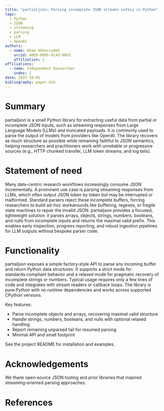 ```yaml
---
title: "partialjson: Parsing incomplete JSON streams safely in Python"
tags:
  - Python
  - JSON
  - streaming
  - parsing
  - LLM
  - OpenAI
authors:
  - name: Nima Akbarzadeh
    orcid: 0009-0005-8143-8083
    affiliation: 1
affiliations:
  - name: Independent Researcher
    index: 1
date: 2025-10-05
bibliography: paper.bib
---
```


# Summary

partialjson is a small Python library for extracting useful data from partial or incomplete JSON inputs, such as streaming responses from Large Language Models (LLMs) and truncated payloads. It is commonly used to parse the output of models from providers like OpenAI. The library recovers as much structure as possible while remaining faithful to JSON semantics, helping researchers and practitioners work with unreliable or progressive sources (e.g., HTTP chunked transfer, LLM token streams, and log tails).

# Statement of need

Many data-centric research workflows increasingly consume JSON incrementally. A prominent use case is parsing streaming responses from LLMs, which often output JSON token by token but may be interrupted or malformed. Standard parsers reject these incomplete buffers, forcing researchers to build ad-hoc workarounds like buffering, regexes, or fragile state machines to repair the invalid JSON. partialjson provides a focused, lightweight solution: it parses arrays, objects, strings, numbers, booleans, and nulls from incomplete inputs and returns the maximal valid prefix. This enables early inspection, progress reporting, and robust ingestion pipelines for LLM outputs without bespoke parser code.

# Functionality

partialjson exposes a simple factory‑style API to parse any incoming buffer and return Python data structures. It supports a strict mode for standards‑compliant behavior and a relaxed mode for pragmatic recovery of incomplete strings or numbers. Typical usage requires only a few lines of code and integrates with stream readers or callback loops. The library is pure‑Python with no runtime dependencies and works across supported CPython versions.

Key features:

- Parse incomplete objects and arrays, recovering maximal valid structure
- Handle strings, numbers, booleans, and nulls with optional relaxed handling
- Report remaining unparsed tail for resumed parsing
- Minimal API and small footprint

See the project README for installation and examples.

# Acknowledgements

We thank open‑source JSON tooling and prior libraries that inspired streaming‑oriented parsing approaches.

# References
